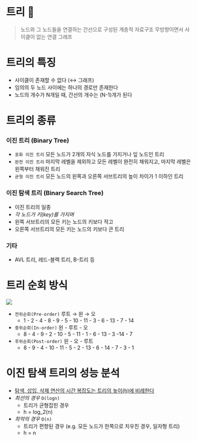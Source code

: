 # 트리 🌳

> 노드와 그 노드들을 연결하는 간선으로 구성된 계층적 자료구조
> 무방향이면서 사이클이 없는 연결 그래프

# 트리의 특징

- 사이클이 존재할 수 없다 (↔ 그래프)
- 임의의 두 노드 사이에는 하나의 경로만 존재한다
- 노드의 개수가 N개일 때, 간선의 개수는 (N-1)개가 된다

# 트리의 종류

### 이진 트리 (Binary Tree)

- `포화 이진 트리` 모든 노드가 2개의 자식 노드를 가지거나 잎 노드인 트리
- `완전 이진 트리` 마지막 레벨을 제외하고 모든 레벨이 완전히 채워지고, 마지막 레벨은 왼쪽부터 채워진 트리
- `균형 이진 트리` 모든 노드의 왼쪽과 오른쪽 서브트리의 높이 차이가 1 이하인 트리

### 이진 탐색 트리 (Binary Search Tree)

- 이진 트리의 일종
- <em>각 노드가 키(key)를 가지며</em>
- 왼쪽 서브트리의 모든 키는 노드의 키보다 작고
- 오른쪽 서브트리의 모든 키는 노드의 키보다 큰 트리

### 기타

- AVL 트리, 레드-블랙 트리, B-트리 등

# 트리 순회 방식

![](https://www.geeksforgeeks.org/wp-content/uploads/binary-tree-to-DLL.png)

- `전위순회(Pre-order)` 루트 → 왼 → 오
  - 1 - 2 - 4 - 8 - 9 - 5 - 10 - 11 - 3 - 6 - 13 - 7 - 14
- `중위순회(In-order)` 왼 - 루트 - 오
  - 8 - 4 - 9 - 2 - 10 - 5 - 11 - 1 - 6 - 13 - 3 -14 - 7
- `후위순회(Post-order)` 왼 - 오 - 루트
  - 8 - 9 - 4 - 10 - 11 - 5 - 2 - 13 - 6 - 14 - 7 - 3 - 1

# 이진 탐색 트리의 성능 분석

- <u>탐색, 삽입, 삭제 연산의 시간 복잡도는 트리의 높이(h)에 비례한다</u>
- <em>최선의 경우</em> `O(logn)`
  - 트리가 균형잡힌 경우
  - h = log_2(n)
- <em>최악의 경우</em> `O(n)`
  - 트리가 편향된 경우 (e.g. 모든 노드가 한쪽으로 치우친 경우, 일자형 트리)
  - h = n
